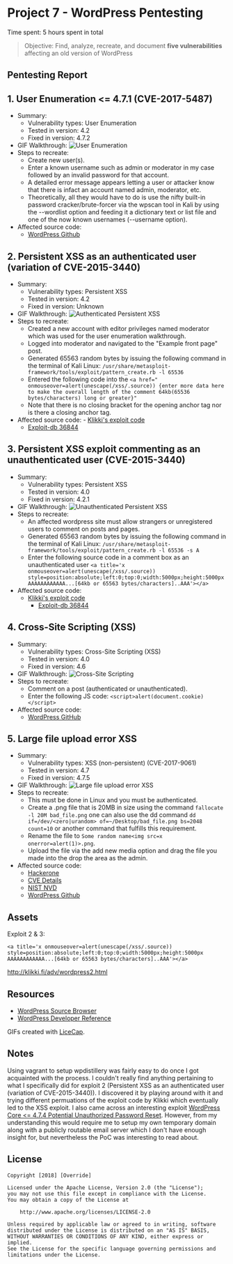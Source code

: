 # Project 7 - WordPress Pentesting

Time spent: 5 hours spent in total

> Objective: Find, analyze, recreate, and document **five vulnerabilities** affecting an old version of WordPress

## Pentesting Report

## 1. User Enumeration <= 4.7.1 (CVE-2017-5487)
 - Summary: 
    - Vulnerability types: User Enumeration
    - Tested in version: 4.2
    - Fixed in version: 4.7.2
  - GIF Walkthrough: ![User Enumeration](https://github.com/0v3rride/Week-7/blob/master/W7_User_Enumeration(1).gif)
  - Steps to recreate: 
    - Create new user(s).
    - Enter a known username such as admin or moderator in my case followed by an invalid password for that account.
    - A detailed error message appears letting a user or attacker know that there is infact an account named admin, moderator, etc.
    - Theoretically, all they would have to do is use the nifty built-in password cracker/brute-forcer via the wpscan tool in Kali by using the --wordlist option and feeding it a dictionary text or list file and one of the now known usernames (--username option).
  - Affected source code:
    - [WordPress Github](https://github.com/WordPress/WordPress/commit/daf358983cc1ce0c77bf6d2de2ebbb43df2add60)
## 2. Persistent XSS as an authenticated user (variation of CVE-2015-3440)
  - Summary: 
    - Vulnerability types: Persistent XSS
    - Tested in version: 4.2
    - Fixed in version: Unknown
  - GIF Walkthrough: ![Authenticated Persistent XSS](https://github.com/0v3rride/Week-7/blob/master/W7_Persistent_XSS_As_Editor(2).gif)
  - Steps to recreate: 
    - Created a new account with editor privileges named moderator which was used for the user enumeration walkthrough.
    - Logged into moderator and navigated to the "Example front page" post.
    - Generated 65563 random bytes by issuing the following command in the terminal of Kali Linux: `/usr/share/metasploit-framework/tools/exploit/pattern_create.rb -l 65536`
    - Entered the following code into the `<a href=" onmouseover=alert(unescape(/xss/.source)) {enter more data here to make the overall length of the comment 64kb(65536 bytes/characters) long or greater}"`
    - Note that there is no closing bracket for the opening anchor tag nor is there a closing anchor tag.
  -  Affected source code:
    - [Klikki's exploit code](https://klikki.fi/adv/wordpress2.html)
      - [Exploit-db 36844](https://www.exploit-db.com/exploits/36844/)
## 3. Persistent XSS exploit commenting as an unauthenticated user (CVE-2015-3440)
  - Summary: 
    - Vulnerability types: Persistent XSS
    - Tested in version: 4.0
    - Fixed in version: 4.2.1
  - GIF Walkthrough: ![Unauthenticated Persistent XSS](https://github.com/0v3rride/Week-7/blob/master/W7_Persistent_XSS_As_Unauthenticated_User(3).gif)
  - Steps to recreate:
    - An affected wordpress site must allow strangers or unregistered users to comment on posts and pages.
    - Generated 65563 random bytes by issuing the following command in the terminal of Kali Linux: `/usr/share/metasploit-framework/tools/exploit/pattern_create.rb -l 65536 -s A`
    - Enter the following source code in a comment box as an unauthenticated user `<a title='x onmouseover=alert(unescape(/xss/.source)) style=position:absolute;left:0;top:0;width:5000px;height:5000px  AAAAAAAAAAAA...[64kb or 65563 bytes/characters]..AAA'></a>`
  - Affected source code:
    - [Klikki's exploit code](https://klikki.fi/adv/wordpress2.html)
      - [Exploit-db 36844](https://www.exploit-db.com/exploits/36844/)
## 4. Cross-Site Scripting (XSS)
  - Summary: 
    - Vulnerability types: Cross-Site Scripting (XSS)
    - Tested in version: 4.0
    - Fixed in version: 4.6
  - GIF Walkthrough: ![Cross-Site Scripting](https://github.com/0v3rride/Week-7/blob/master/W7_Persistent_XSS_Authenticated(4).gif)
  - Steps to recreate:
    - Comment on a post (authenticated or unauthenticated).
    - Enter the following JS code: `<script>alert(document.cookie)</script>`
  - Affected source code:
    - [WordPress GitHub](https://github.com/WordPress/WordPress/commit/c9e60dab176635d4bfaaf431c0ea891e4726d6e0)
## 5. Large file upload error XSS
  - Summary: 
    - Vulnerability types: XSS (non-persistent) (CVE-2017-9061)
    - Tested in version: 4.7
    - Fixed in version: 4.7.5
  - GIF Walkthrough: ![Large file upload error XSS](https://github.com/0v3rride/Week-7/blob/master/W7_Large_File_Upload_Error_XSS(5).gif)
  - Steps to recreate:
    - This must be done in Linux and you must be authenticated.
    - Create a .png file that is 20MB in size using the command `fallocate -l 20M bad_file.png` one can also use
the dd command `dd if=/dev/<zero|urandom> of=~/Desktop/bad_file.png bs=2048 count=10` or another command that fulfills this requirement.
    - Rename the file to `Some random name<img src=x onerror=alert(1)>.png`.
    - Upload the file via the add new media option and drag the file you made into the drop the area as the admin.
  - Affected source code:
    - [Hackerone](https://hackerone.com/reports/203515)
    - [CVE Details](https://www.cvedetails.com/cve/CVE-2017-9061/) 
    - [NIST NVD](https://nvd.nist.gov/vuln/detail/CVE-2017-9061) 
    - [WordPress Github](https://github.com/WordPress/WordPress/commit/8c7ea71edbbffca5d9766b7bea7c7f3722ffafa6)
## Assets

Exploit 2 & 3:
```
<a title='x onmouseover=alert(unescape(/xss/.source)) style=position:absolute;left:0;top:0;width:5000px;height:5000px  AAAAAAAAAAAA...[64kb or 65563 bytes/characters]..AAA'></a>
```
http://klikki.fi/adv/wordpress2.html

## Resources

- [WordPress Source Browser](https://core.trac.wordpress.org/browser/)
- [WordPress Developer Reference](https://developer.wordpress.org/reference/)

GIFs created with [LiceCap](http://www.cockos.com/licecap/).

## Notes

Using vagrant to setup wpdistillery was fairly easy to do once I got acquainted with the process. I couldn't really find anything pertaining to what I specifically did for exploit 2 (Persistent XSS as an authenticated user (variation of CVE-2015-3440)). I discovered it by playing around with it and trying different permuations of the exploit code by Klikki which eventually led to the XSS exploit. I also came across an interesting exploit [WordPress Core <= 4.7.4 Potential Unauthorized Password Reset](https://exploitbox.io/vuln/WordPress-Exploit-4-7-Unauth-Password-Reset-0day-CVE-2017-8295.html). However, from my understanding this would require me to setup my own temporary domain along with a publicly routable email server which I don't have enough insight for, but nevertheless the PoC was interesting to read about.

## License

    Copyright [2018] [Override]

    Licensed under the Apache License, Version 2.0 (the "License");
    you may not use this file except in compliance with the License.
    You may obtain a copy of the License at

        http://www.apache.org/licenses/LICENSE-2.0

    Unless required by applicable law or agreed to in writing, software
    distributed under the License is distributed on an "AS IS" BASIS,
    WITHOUT WARRANTIES OR CONDITIONS OF ANY KIND, either express or implied.
    See the License for the specific language governing permissions and
    limitations under the License.
